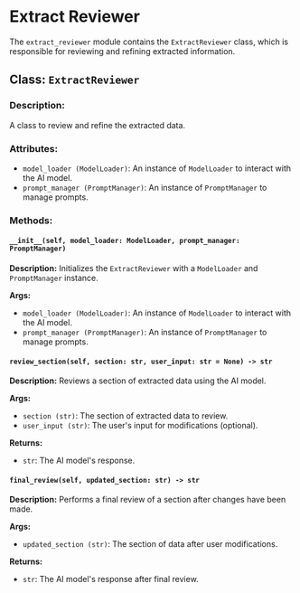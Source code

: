 # Extract Reviewer

The `extract_reviewer` module contains the `ExtractReviewer` class, which is responsible for reviewing and refining extracted information.

## Class: `ExtractReviewer`

### Description:
A class to review and refine the extracted data.

### Attributes:
- `model_loader (ModelLoader)`: An instance of `ModelLoader` to interact with the AI model.
- `prompt_manager (PromptManager)`: An instance of `PromptManager` to manage prompts.

### Methods:

#### `__init__(self, model_loader: ModelLoader, prompt_manager: PromptManager)`

**Description:**
Initializes the `ExtractReviewer` with a `ModelLoader` and `PromptManager` instance.

**Args:**
- `model_loader (ModelLoader)`: An instance of `ModelLoader` to interact with the AI model.
- `prompt_manager (PromptManager)`: An instance of `PromptManager` to manage prompts.

#### `review_section(self, section: str, user_input: str = None) -> str`

**Description:**
Reviews a section of extracted data using the AI model.

**Args:**
- `section (str)`: The section of extracted data to review.
- `user_input (str)`: The user's input for modifications (optional).

**Returns:**
- `str`: The AI model's response.

#### `final_review(self, updated_section: str) -> str`

**Description:**
Performs a final review of a section after changes have been made.

**Args:**
- `updated_section (str)`: The section of data after user modifications.

**Returns:**
- `str`: The AI model's response after final review.
